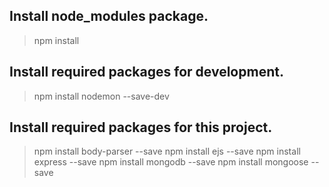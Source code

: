 ## Install node_modules package.
> npm install

## Install required packages for development.
> npm install nodemon --save-dev

## Install required packages for this project.
> npm install body-parser --save
> npm install ejs --save
> npm install express --save
> npm install mongodb --save
> npm install mongoose --save